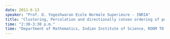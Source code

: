 ```yaml
---
date: 2011-6-13
speaker: "Prof. D. Yogeshwaran Ecole Normale Superieure - INRIA"
title: "Clustering, Percolation and directionally convex ordering of point processes"
time: "2:30-3:30 p.m." 
time: "Department of Mathematics, Indian Institute of Science, ROOM TO BE ANNOUNCED"
---
```


